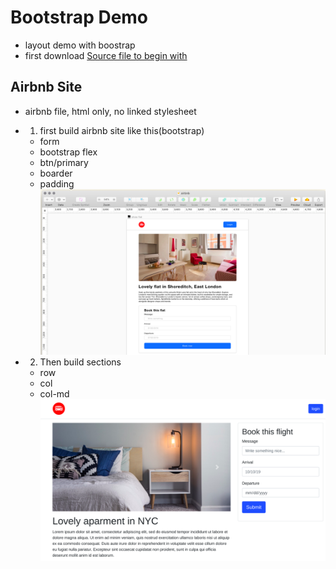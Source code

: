 # Bootstrap Demo
* layout demo with boostrap
* first download [Source file to begin with](https://github.com/lewagon/layouts-demo)

## Airbnb Site
* airbnb file, html only, no linked stylesheet
* 1. first build airbnb site like this(bootstrap)
  * form
  * bootstrap flex
  * btn/primary
  * boarder
  * padding
![Alt text](https://github.com/yyygocodingyyy/bootstrap-demo/blob/master/sample/Screenshot%20from%202019-12-17%2014-50-07.png)

* 2. Then build sections
  * row
  * col
  * col-md
 ![Alt text](https://github.com/yyygocodingyyy/bootstrap-demo/blob/master/sample/Screenshot%20from%202019-12-17%2017-48-16.png)



